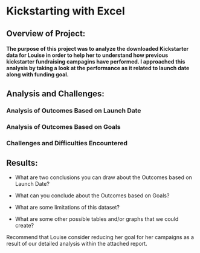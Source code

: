 # Kickstarting with Excel

## Overview of Project: 

#### The purpose of this project was to analyze the downloaded Kickstarter data for Louise in order to help her to understand how previous kickstarter fundraising campagins have performed. I approached this analysis by taking a look at the performance as it related to launch date along with funding goal.

## Analysis and Challenges:

### Analysis of Outcomes Based on Launch Date

### Analysis of Outcomes Based on Goals

### Challenges and Difficulties Encountered

## Results:

- What are two conclusions you can draw about the Outcomes based on Launch Date?

- What can you conclude about the Outcomes based on Goals?

- What are some limitations of this dataset?

- What are some other possible tables and/or graphs that we could create?




Recommend that Louise consider reducing her goal for her campaigns as a result of our detailed analysis within the attached report.

